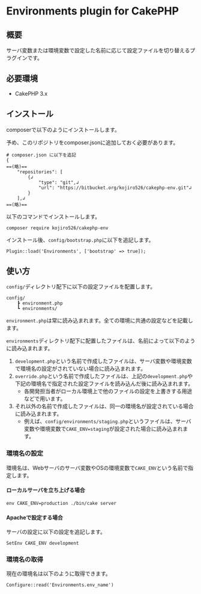 # Environments plugin for CakePHP

## 概要

サーバ変数または環境変数で設定した名前に応じて設定ファイルを切り替えるプラグインです。

## 必要環境

- CakePHP 3.x

## インストール

composerで以下のようにインストールします。

予め、このリポジトリをcomposer.jsonに追加しておく必要があります。
```
# composer.json に以下を追記
{
==(略)==
    "repositories": [
        {↲
            "type": "git",↲
            "url": "https://bitbucket.org/kojiro526/cakephp-env.git"↲
        }
    ],↲
==(略)==
```

以下のコマンドでインストールします。

```
composer require kojiro526/cakephp-env
```

インストール後、`config/bootstrap.php`に以下を追記します。

```
Plugin::load('Environments', ['bootstrap' => true]);
```

## 使い方

`config/`ディレクトリ配下に以下の設定ファイルを配置します。

```
config/
    ┣ environment.php
    ┗ environments/
```

`environment.php`は常に読み込まれます。全ての環境に共通の設定などを記載します。

`environments`ディレクトリ配下に配置したファイルは、名前によって以下のように読み込まれます。
1. `development.php`という名前で作成したファイルは、サーバ変数や環境変数で環境名の設定がされていない場合に読み込まれます。 
2. `override.php`という名前で作成したファイルは、上記の`development.php`や下記の環境名で指定された設定ファイルを読み込んだ後に読み込まれます。
    - 各開発担当者がローカル環境上で他のファイルの設定を上書きする用途などで用います。
3. それ以外の名前で作成したファイルは、同一の環境名が設定されている場合に読み込まれます。
    - 例えば、`config/environments/staging.php`というファイルは、サーバ変数や環境変数で`CAKE_ENV=staging`が設定された場合に読み込まれます。

### 環境名の設定

環境名は、Webサーバのサーバ変数やOSの環境変数で`CAKE_ENV`という名前で指定します。

#### ローカルサーバを立ち上げる場合

```
env CAKE_ENV=production ./bin/cake server
```

#### Apacheで設定する場合

サーバの設定に以下の設定を追記します。

```
SetEnv CAKE_ENV development
```

### 環境名の取得

現在の環境名は以下のように取得できます。
```
Configure::read('Environments.env_name')
```

